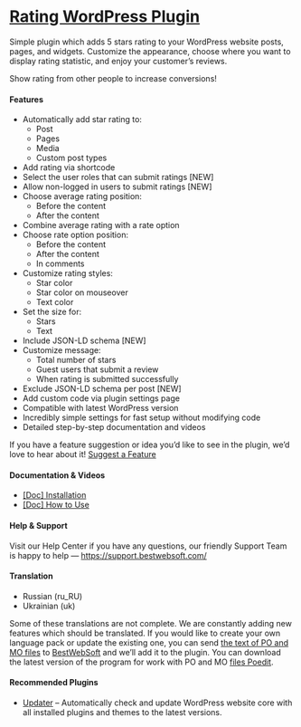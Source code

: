 <a href="https://bestwebsoft.com/products/wordpress/plugins/rating/" target=_blank>Rating WordPress Plugin</a>
========================

<p>Simple plugin which adds 5 stars rating to your WordPress website posts, pages, and widgets. Customize the appearance, choose where you want to display rating statistic, and enjoy your customer&#8217;s reviews.</p>
<p>Show rating from other people to increase conversions!</p>
<h4>Features</h4>
<ul>
<li>Automatically add star rating to:
<ul>
<li>Post</li>
<li>Pages</li>
<li>Media</li>
<li>Custom post types</li>
</ul>
</li>
<li>Add rating via shortcode</li>
<li>Select the user roles that can submit ratings [NEW]</li>
<li>Allow non-logged in users to submit ratings [NEW]</li>
<li>Choose average rating position:
<ul>
<li>Before the content</li>
<li>After the content</li>
</ul>
</li>
<li>Combine average rating with a rate option</li>
<li>Choose rate option position:
<ul>
<li>Before the content</li>
<li>After the content</li>
<li>In comments</li>
</ul>
</li>
<li>Customize rating styles:
<ul>
<li>Star color</li>
<li>Star color on mouseover</li>
<li>Text color</li>
</ul>
</li>
<li>Set the size for:
<ul>
<li>Stars</li>
<li>Text</li>
</ul>
</li>
<li>Include JSON-LD schema [NEW]</li>
<li>Customize message:
<ul>
<li>Total number of stars</li>
<li>Guest users that submit a review</li>
<li>When rating is submitted successfully</li>
</ul>
</li>
<li>Exclude JSON-LD schema per post [NEW]</li>
<li>Add custom code via plugin settings page</li>
<li>Compatible with latest WordPress version</li>
<li>Incredibly simple settings for fast setup without modifying code</li>
<li>Detailed step-by-step documentation and videos</li>
</ul>
<p>If you have a feature suggestion or idea you&#8217;d like to see in the plugin, we&#8217;d love to hear about it! <a href="https://support.bestwebsoft.com/hc/en-us/requests/new" rel="nofollow">Suggest a Feature</a></p>
<h4>Documentation &amp; Videos</h4>
<ul>
<li><a href="https://docs.google.com/document/d/1-hvn6WRvWnOqj5v5pLUk7Awyu87lq5B_dO-Tv-MC9JQ/" rel="nofollow">[Doc] Installation</a></li>
<li><a href="https://docs.google.com/document/d/1xFQZHTvem37naS9h3l_Xx_LnRy7djUKBlvtYgHR6k7s/" rel="nofollow">[Doc] How to Use</a></li>
</ul>
<h4>Help &amp; Support</h4>
<p>Visit our Help Center if you have any questions, our friendly Support Team is happy to help — <a href="https://support.bestwebsoft.com/" rel="nofollow">https://support.bestwebsoft.com/</a></p>
<h4>Translation</h4>
<ul>
<li>Russian (ru_RU)</li>
<li>Ukrainian (uk)</li>
</ul>
<p>Some of these translations are not complete. We are constantly adding new features which should be translated. If you would like to create your own language pack or update the existing one, you can send <a href="https://codex.wordpress.org/Translating_WordPress" rel="nofollow">the text of PO and MO files</a> to <a href="https://support.bestwebsoft.com/hc/en-us/requests/new" rel="nofollow">BestWebSoft</a> and we&#8217;ll add it to the plugin. You can download the latest version of the program for work with PO and MO <a href="http://www.poedit.net/download.php" rel="nofollow">files Poedit</a>.</p>
<h4>Recommended Plugins</h4>
<ul>
<li><a href="https://bestwebsoft.com/products/wordpress/plugins/updater/?k=c7ce6f79072aa3d73d66318b2370b719" rel="nofollow">Updater</a> &#8211; Automatically check and update WordPress website core with all installed plugins and themes to the latest versions.</li>
</ul>
